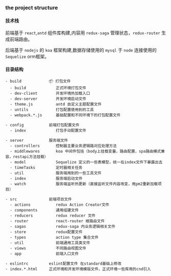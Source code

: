 ### the project structure

#### 技术栈

前端基于 `react`,`antd` 组件库构建,内容用 `redux-saga` 管理状态，`redux-router` 生成前端路由。

后端基于 `nodejs` 的 `koa` 框架构建,数据存储使用的 `mysql` 于 `node` 连接使用的
`Sequelize` orm框架。

#### 目录结构

```
- build            📦 打包文件
  - build             正式环境打包文件
  - dev-client        开发环境热加载入口
  - dev-server        开发环境启动文件   
  - theme.js          antd 自定义主题配置文件
  - untils            打包配置使用到的工具
  - webpack.*.js      基础配置和不同环境下的打包配置文件

- config           前端打包配置文件
  - index             打包手动配置文件

- server           服务端文件
  - controllers       控制器主要业务逻辑路对应处理方法
  - middlewares       koa 中间件包括（body上挂载变量，路由配置，spa路由模式兼容，restapi方法挂载）
  - model             Sequelize 定义的一些表模型，统一在index文件下暴露出去
  - timeTasks         定时器相关任务
  - util              服务端用到的一些工具文件
  - index             服务端启动文件
  - watch             服务端监听热更新（直接监听文件内容改变，用pm2重新加载项目）

- src              前端项目文件
  - actions           redux Action Creator文件
  - components        通用组建文件
  - reducers          redux reducer 文件
  - router            react-router 根路由文件
  - sagas             redux-saga 内业务逻辑相关文件
  - store             redux配置文件
  - types             action type 集合文件
  - util              前端通用工具类文件
  - views             不同路由视图文件
  - app               前端入口文件
  
- eslintrc         eslint配置文件 在standard基础上修改
- index.*.html     正式环境和开发环境模版文件，正式环境一些库用的cnd引入   
```
